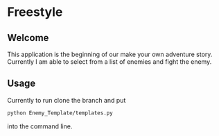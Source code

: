 # Freestyle


## Welcome

This application is the beginning of our make your own adventure story. Currently I am able to select from a list of 
enemies and fight the enemy.

## Usage

Currently to run clone the branch and put

```sh
python Enemy_Template/templates.py
```

into the command line.


